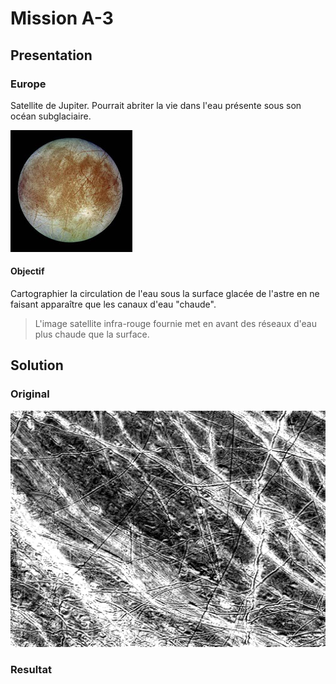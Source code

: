 # Mission A-3

## Presentation

### Europe

Satellite de Jupiter.
Pourrait abriter la vie dans l'eau présente sous son océan subglaciaire.

![Europe](img/Europe.jpg)

#### Objectif 

Cartographier la circulation de l'eau sous la surface glacée de l'astre en ne faisant apparaître que les canaux d'eau "chaude".
> L'image satellite infra-rouge fournie met en avant des réseaux d'eau plus chaude que la surface.  

## Solution

### Original

![Original](img/original.png)

### Resultat